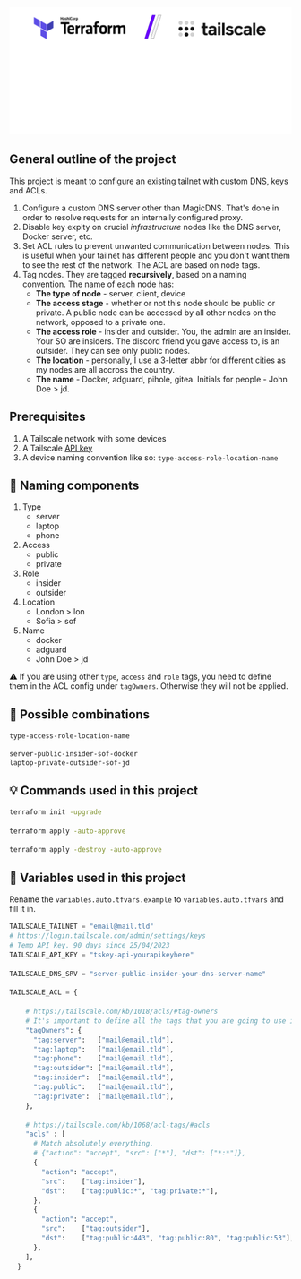 ![Header](scheme.drawio.png)

## General outline of the project

This project is meant to configure an existing tailnet with custom DNS, keys and ACLs.

1. Configure a custom DNS server other than MagicDNS. That's done in order to resolve requests for an internally configured proxy.
2. Disable key expity on crucial *infrastructure* nodes like the DNS server, Docker server, etc.
3. Set ACL rules to prevent unwanted communication between nodes.
    This is useful when your tailnet has different people and you don't want them to see the rest of the network. The ACL are based on node tags.
4. Tag nodes.
    They are tagged **recursively**, based on a naming convention. The name of each node has:
    * **The type of node** - server, client, device
    * **The access stage** - whether or not this node should be public or private. A public node can be accessed by all other nodes on the network, opposed to a private one.
    * **The access role** - insider and outsider. You, the admin are an insider. Your SO are insiders. The discord friend you gave access to, is an outsider. They can see only public nodes.
    * **The location** - personally, I use a 3-letter abbr for different cities as my nodes are all accross the country.
    * **The name** - Docker, adguard, pihole, gitea. Initials for people - John Doe > jd.

## Prerequisites

1. A Tailscale network with some devices
2. A Tailscale [API key](https://login.tailscale.com/admin/settings/keys)
3. A device naming convention like so: `type-access-role-location-name`

## 📝 Naming components

1. Type
    * server
    * laptop
    * phone
2. Access
    * public
    * private
3. Role
    * insider
    * outsider
4. Location
    * London > lon
    * Sofia > sof
5. Name
    * docker
    * adguard
    * John Doe > jd

⚠️ If you are using other `type`, `access` and `role` tags, you need to define them in the ACL config under `tagOwners`. Otherwise they will not be applied.

## 🔀 Possible combinations

```
type-access-role-location-name

server-public-insider-sof-docker
laptop-private-outsider-sof-jd
```

## 💡 Commands used in this project
```bash
terraform init -upgrade

terraform apply -auto-approve

terraform apply -destroy -auto-approve
```

## 📝 Variables used in this project
Rename the `variables.auto.tfvars.example` to `variables.auto.tfvars` and fill it in.
```py
TAILSCALE_TAILNET = "email@mail.tld"
# https://login.tailscale.com/admin/settings/keys
# Temp API key. 90 days since 25/04/2023
TAILSCALE_API_KEY = "tskey-api-yourapikeyhere"

TAILSCALE_DNS_SRV = "server-public-insider-your-dns-server-name"

TAILSCALE_ACL = {
    
    # https://tailscale.com/kb/1018/acls/#tag-owners
    # It's important to define all the tags that you are going to use in the machine names here.
    "tagOwners": {
      "tag:server":   ["mail@email.tld"],
      "tag:laptop":   ["mail@email.tld"],
      "tag:phone":    ["mail@email.tld"],
      "tag:outsider": ["mail@email.tld"],
      "tag:insider":  ["mail@email.tld"],
      "tag:public":   ["mail@email.tld"],
      "tag:private":  ["mail@email.tld"],
    },
   
    # https://tailscale.com/kb/1068/acl-tags/#acls
    "acls" : [
      # Match absolutely everything.
      # {"action": "accept", "src": ["*"], "dst": ["*:*"]},
      {
        "action": "accept",
        "src":    ["tag:insider"],
        "dst":    ["tag:public:*", "tag:private:*"],
      },
      {
        "action": "accept",
        "src":    ["tag:outsider"],
        "dst":    ["tag:public:443", "tag:public:80", "tag:public:53"],
      },
    ],
  }
```